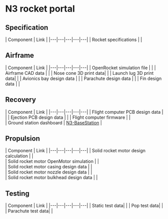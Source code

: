# N3 rocket portal


## Specification
| Component         | Link  | 
|---|---|---|---|---|
| Rocket specifications | |

## Airframe
| Component         | Link  | 
|---|---|---|---|---|
| OpenRocket simulation file |   |
| Airframe CAD data         |   |
| Nose cone 3D print data| |
| Launch lug 3D print data| |
| Avionics bay design data | |
| Parachute design data | |
| Fin design data | |

## Recovery
| Component         | Link  | 
|---|---|---|---|---|
| Flight computer PCB design data | |
| Ejection PCB design data | |
| Flight computer firmware |   |  
| Ground station dashboard | [N3-BaseStation](https://github.com/nakujaproject/N3-BaseStation)  | 


## Propulsion
| Component         | Link  | 
|---|---|---|---|---|
| Solid rocket motor design calculation  |   |  
| Solid rocket motor OpenMotor simulation  |   |  
| Solid rocket motor casing design data |   |  
| Solid rocket motor nozzle design data  |   |  
| Solid rocket motor bulkhead design data  |   |  


## Testing
| Component         | Link  | 
|---|---|---|---|---|
| Static test data| |
| Pop test data| |
| Parachute test data| |



